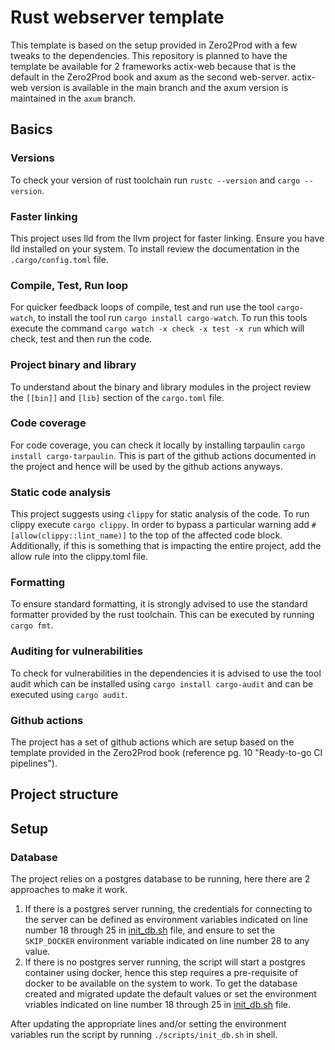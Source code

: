 # Rust webserver template

This template is based on the setup provided in Zero2Prod with a few tweaks to
the dependencies.
This repository is planned to have the template be available for 2 frameworks
actix-web because that is the default in the Zero2Prod book and axum as the
second web-server. actix-web version is available in the main branch and the
axum version is maintained in the `axum` branch.

## Basics

### Versions
To check your version of rust toolchain run `rustc --version` and
`cargo --version`.

### Faster linking
This project uses lld from the llvm project for faster linking. Ensure you have
lld installed on your system. To install review the documentation in the
`.cargo/config.toml` file.

### Compile, Test, Run loop
For quicker feedback loops of compile, test and run use the tool `cargo-watch`,
to install the tool run `cargo install cargo-watch`. To run this tools execute
the command `cargo watch -x check -x test -x run` which will check, test and
then run the code.

### Project binary and library
To understand about the binary and library modules in the project review the
`[[bin]]` and `[lib]` section of the `cargo.toml` file.

### Code coverage
For code coverage, you can check it locally by installing tarpaulin `cargo
install cargo-tarpaulin`. This is part of the github actions documented in
the project and hence will be used by the github actions anyways.

### Static code analysis
This project suggests using `clippy` for static analysis of the code. To run
clippy execute `cargo clippy`. In order to bypass a particular warning add
`#[allow(clippy::lint_name)]` to the top of the affected code block.
Additionally, if this is something that is impacting the entire project, add
the allow rule into the clippy.toml file.

### Formatting
To ensure standard formatting, it is strongly advised to use the standard
formatter provided by the rust toolchain. This can be executed by running
`cargo fmt`.

### Auditing for vulnerabilities
To check for vulnerabilities in the dependencies it is advised to use the tool
audit which can be installed using `cargo install cargo-audit` and can be
executed using `cargo audit`.

### Github actions
The project has a set of github actions which are setup based on the template
provided in the Zero2Prod book (reference pg. 10 "Ready-to-go CI pipelines").

## Project structure


## Setup

### Database
The project relies on a postgres database to be running, here there are 2
approaches to make it work.
1. If there is a postgres server running, the credentials for connecting to
the server can be defined as environment variables indicated on line number 18
through 25 in [init_db.sh](./scripts/init_db.sh) file, and ensure to set the
`SKIP_DOCKER` environment variable indicated on line number 28 to any value.
2. If there is no postgres server running, the script will start a postgres
container using docker, hence this step requires a pre-requisite of docker to
be available on the system to work. To get the database created and migrated
update the default values or set the environment vriables indicated on line
number 18 through 25 in [init_db.sh](./scripts/init_db.sh) file.

After updating the appropriate lines and/or setting the environment variables
run the script by running `./scripts/init_db.sh` in shell.
